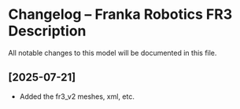 # Changelog – Franka Robotics FR3 Description

All notable changes to this model will be documented in this file.

## [2025-07-21]
- Added the fr3_v2 meshes, xml, etc.
